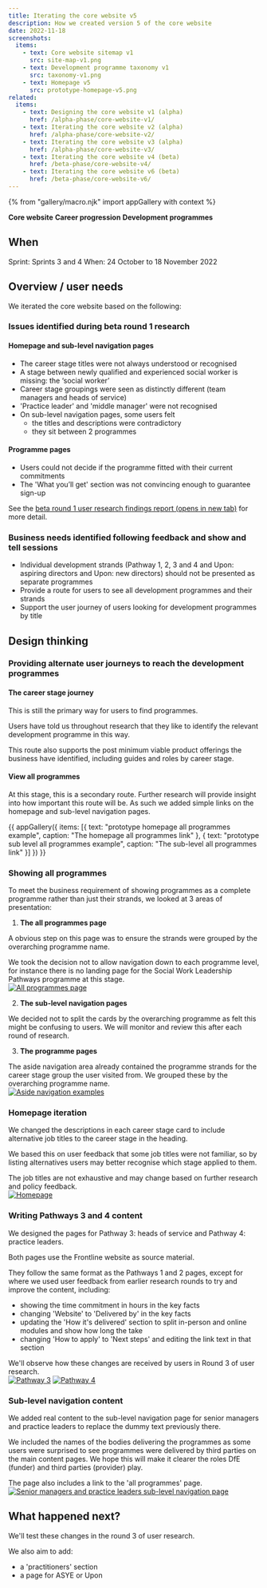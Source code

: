 ```yaml
---
title: Iterating the core website v5
description: How we created version 5 of the core website
date: 2022-11-18
screenshots:
  items:
    - text: Core website sitemap v1
      src: site-map-v1.png
    - text: Development programme taxonomy v1
      src: taxonomy-v1.png
    - text: Homepage v5
      src: prototype-homepage-v5.png
related:
  items:
    - text: Designing the core website v1 (alpha)
      href: /alpha-phase/core-website-v1/
    - text: Iterating the core website v2 (alpha)
      href: /alpha-phase/core-website-v2/
    - text: Iterating the core website v3 (alpha)
      href: /alpha-phase/core-website-v3/
    - text: Iterating the core website v4 (beta)
      href: /beta-phase/core-website-v4/
    - text: Iterating the core website v6 (beta)
      href: /beta-phase/core-website-v6/
---
```


{% from "gallery/macro.njk" import appGallery with context %}

<strong class="govuk-tag govuk-tag--turquoise">Core website</strong>&nbsp;<strong class="govuk-tag govuk-tag--purple">Career progression</strong>&nbsp;<strong class="govuk-tag govuk-tag--blue">Development programmes</strong>

## When
Sprint: Sprints 3 and 4
When: 24 October to 18 November 2022

## Overview / user needs
We iterated the core website based on the following:

### Issues identified during beta round 1 research

#### Homepage and sub-level navigation pages
- The career stage titles were not always understood or recognised
- A stage between newly qualified and experienced social worker is missing: the ‘social worker’
- Career stage groupings were seen as distinctly different (team managers and heads of service)
- 'Practice leader' and 'middle manager' were not recognised
- On sub-level navigation pages, some users felt
  - the titles and descriptions were contradictory
  - they sit between 2 programmes

#### Programme pages
- Users could not decide if the programme fitted with their current commitments
- The 'What you’ll get' section was not convincing enough to guarantee sign-up

See the <a href="https://docs.google.com/presentation/d/1DTwWYCDogFHeTuYVMmxEsMPkJcTsq7GZUMouz_VO-4A/edit?usp=sharing" target="_blank">beta round 1 user research findings report (opens in new tab)</a> for more detail.

### Business needs identified following feedback and show and tell sessions
- Individual development strands (Pathway 1, 2, 3 and 4 and Upon: aspiring directors and Upon: new directors) should not be presented as separate programmes
- Provide a route for users to see all development programmes and their strands
- Support the user journey of users looking for development programmes by title

## Design thinking

### Providing alternate user journeys to reach the development programmes

#### The career stage journey
This is still the primary way for users to find programmes.

Users have told us throughout research that they like to identify the relevant development programme in this way.

This route also supports the post minimum viable product offerings the business have identified, including guides and roles by career stage.

#### View all programmes
At this stage, this is a secondary route. Further research will provide insight into how important this route will be. As such we added simple links on the homepage and sub-level navigation pages.

{{ appGallery({
  items: [{
    text: "prototype homepage all programmes example",
    caption: "The homepage all programmes link"
  }, {
    text: "prototype sub level all programmes example",
    caption: "The sub-level all programmes link"
  }]
}) }}

### Showing all programmes
To meet the business requirement of showing programmes as a complete programme rather than just their strands, we looked at 3 areas of presentation:

1. **The all programmes page**

A obvious step on this page was to ensure the strands were grouped by the overarching programme name.

We took the decision not to allow navigation down to each programme level, for instance there is no landing page for the Social Work Leadership Pathways programme at this stage.<br>
<a href="prototype-all-programmes-v1.png" target="_blank">![All programmes page](prototype-all-programmes-v1.png "All programmes page")</a>

2. **The sub-level navigation pages**

We decided not to split the cards by the overarching programme as felt this might be confusing to users. We will monitor and review this after each round of research.

3. **The programme pages**

The aside navigation area already contained the programme strands for the career stage group the user visited from. We grouped these by the overarching programme name.<br>
<a href="aside-examples.png" target="_blank">![Aside navigation examples](aside-examples.png "Aside navigation examples")</a>

### Homepage iteration
We changed the descriptions in each career stage card to include alternative job titles to the career stage in the heading.

We based this on user feedback that some job titles were not familiar, so by listing alternatives users may better recognise which stage applied to them.

The job titles are not exhaustive and may change based on further research and policy feedback.<br>
<a href="homepage.png" target="_blank">![Homepage](homepage.png "Homepage")</a>

### Writing Pathways 3 and 4 content
We designed the pages for Pathway 3: heads of service and Pathway 4: practice leaders.

Both pages use the Frontline website as source material.

They follow the same format as the Pathways 1 and 2 pages, except for where we used user feedback from earlier research rounds to try and improve the content, including:

- showing the time commitment in hours in the key facts
- changing 'Website' to 'Delivered by' in the key facts
- updating the 'How it's delivered' section to split in-person and online modules and show how long the take
- changing 'How to apply' to 'Next steps' and editing the link text in that section

We'll observe how these changes are received by users in Round 3 of user research.<br>
<a href="pathway-3.png" target="_blank">![Pathway 3](pathway-3.png "Pathway 3")</a>
<a href="pathway-4.png" target="_blank">![Pathway 4](pathway-4.png "Pathway 4")</a>

### Sub-level navigation content
We added real content to the sub-level navigation page for senior managers and practice leaders to replace the dummy text previously there.

We included the names of the bodies delivering the programmes as some users were surprised to see programmes were delivered by third parties on the main content pages. We hope this will make it clearer the roles DfE (funder) and third parties (provider) play.

The page also includes a link to the 'all programmes' page.<br>
<a href="sub-level-nav-senior-managers-leaders.png" target="_blank">![Senior managers and practice leaders sub-level navigation page](sub-level-nav-senior-managers-leaders.png "Senior managers and practice leaders sub-level navigation page")</a>

## What happened next?
We'll test these changes in the round 3 of user research.

We also aim to add:

- a 'practitioners' section
- a page for ASYE or Upon
